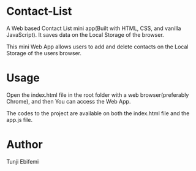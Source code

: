 # Contact-List
A Web based Contact List mini app(Built with HTML, CSS, and vanilla JavaScript). It saves data on the Local Storage of the browser.

This mini Web App allows users to add and delete contacts on the Local Storage of the users browser.

# Usage
Open the index.html file in the root folder with a web browser(preferably Chrome), and then You can access the Web App.

The codes to the project are available on both the index.html file and the app.js file.

# Author
Tunji Ebifemi
